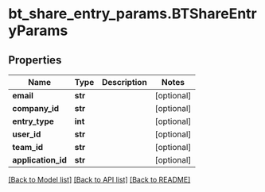 # bt_share_entry_params.BTShareEntryParams

## Properties
Name | Type | Description | Notes
------------ | ------------- | ------------- | -------------
**email** | **str** |  | [optional] 
**company_id** | **str** |  | [optional] 
**entry_type** | **int** |  | [optional] 
**user_id** | **str** |  | [optional] 
**team_id** | **str** |  | [optional] 
**application_id** | **str** |  | [optional] 

[[Back to Model list]](../README.md#documentation-for-models) [[Back to API list]](../README.md#documentation-for-api-endpoints) [[Back to README]](../README.md)


